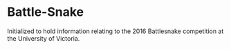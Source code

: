 # Battle-Snake
Initialized to hold information relating to the 2016 Battlesnake competition at the University of Victoria.
